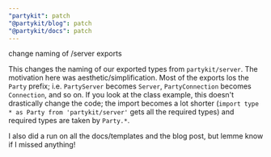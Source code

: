 ```yaml
---
"partykit": patch
"@partykit/blog": patch
"@partykit/docs": patch
---
```


change naming of /server exports

This changes the naming of our exported types from `partykit/server`. The motivation here was aesthetic/simplification. Most of the exports los the `Party` prefix; i.e. `PartyServer` becomes `Server`, `PartyConnection` becomes `Connection`, and so on. If you look at the class example, this doesn't drastically change the code; the import becomes a lot shorter (`import type * as Party from 'partykit/server'` gets all the required types) and required types are taken by `Party.*`.

I also did a run on all the docs/templates and the blog post, but lemme know if I missed anything!
